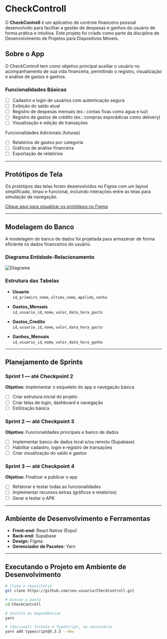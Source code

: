 # CheckControll

O **CheckControll** é um aplicativo de controle financeiro pessoal desenvolvido para facilitar a gestão de despesas e ganhos do usuário de forma prática e intuitiva. Este projeto foi criado como parte da disciplina de Desenvolvimento de Projetos para Dispositivos Móveis.

## Sobre o App

O CheckControll tem como objetivo principal auxiliar o usuário no acompanhamento de sua vida financeira, permitindo o registro, visualização e análise de gastos e ganhos.

### Funcionalidades Básicas

- [ ] Cadastro e login de usuários com autenticação segura  
- [ ] Exibição do saldo atual  
- [ ] Registro de despesas mensais (ex.: contas fixas como água e luz)  
- [ ] Registro de gastos de crédito (ex.: compras esporádicas como delivery)  
- [ ] Visualização e edição de transações  

 Funcionalidades Adicionais (futuras)

- [ ] Relatórios de gastos por categoria  
- [ ] Gráficos de análise financeira  
- [ ] Exportação de relatórios  

---

## Protótipos de Tela

Os protótipos das telas foram desenvolvidos no Figma com um layout simplificado, limpo e funcional, incluindo interações entre as telas para simulação da navegação.

 [Clique aqui para visualizar os protótipos no Figma](https://www.figma.com/link-do-prototipo-aqui)

---

## Modelagem do Banco

A modelagem do banco de dados foi projetada para armazenar de forma eficiente os dados financeiros do usuário.

###  Diagrama Entidade-Relacionamento

 ![Diagrama](https://drive.google.com/file/d/1Mk-2uRMCTZpyHQpeIMOTZ0TygR6Kudkg/view?usp=sharing)

### Estrutura das Tabelas

- **Usuario**  
  `id`, `primeiro_nome`, `ultimo_nome`, `apelido`, `senha`  

- **Gastos_Mensais**  
  `id`, `usuario_id`, `nome`, `valor`, `data_hora_gasto`  

- **Gastos_Credito**  
  `id`, `usuario_id`, `nome`, `valor`, `data_hora_gasto`  

- **Ganhos_Mensais**  
  `id`, `usuario_id`, `nome`, `valor`, `data_hora_ganho`  

---

## Planejamento de Sprints

###  Sprint 1 — até Checkpoint 2  
**Objetivo:** Implementar o esqueleto do app e navegação básica  

- [ ] Criar estrutura inicial do projeto  
- [ ] Criar telas de login, dashboard e navegação  
- [ ] Estilização básica  

###  Sprint 2 — até Checkpoint 3  
**Objetivo:** Funcionalidades principais e banco de dados  

- [ ] Implementar banco de dados local e/ou remoto (Supabase)  
- [ ] Habilitar cadastro, login e registro de transações  
- [ ] Criar visualização do saldo e gastos  

###  Sprint 3 — até Checkpoint 4  
**Objetivo:** Finalizar e publicar o app  

- [ ] Refatorar e testar todas as funcionalidades  
- [ ] Implementar recursos extras (gráficos e relatórios)  
- [ ] Gerar e testar o APK  

---

## Ambiente de Desenvolvimento e Ferramentas

- **Front-end:** React Native (Expo)  
- **Back-end:** Supabase  
- **Design:** Figma  
- **Gerenciador de Pacotes:** Yarn  

---

## Executando o Projeto em Ambiente de Desenvolvimento

```bash
# Clone o repositório
git clone https://github.com/seu-usuario/CheckControll.git

# Acesse a pasta
cd CheckControll

# Instale as dependências
yarn

# (Opcional) Instale o TypeScript, se necessário
yarn add typescript@5.3.3 --dev
